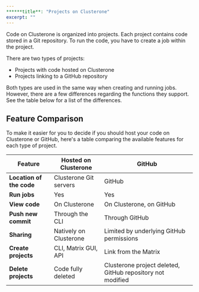 ```yaml
---
******title**: "Projects on Clusterone"
excerpt: ""
---
```

Code on Clusterone is organized into projects. Each project contains code stored in a Git repository. To run the code, you have to create a job within the project.

There are two types of projects: 
- Projects with code hosted on Clusterone
- Projects linking to a GitHub repository

Both types are used in the same way when creating and running jobs. However, there are a few differences regarding the functions they support. See the table below for a list of the differences.

## Feature Comparison

To make it easier for you to decide if you should host your code on Clusterone or GitHub, here's a table comparing the available features for each type of project.

| **Feature** | **Hosted on Clusterone** | **GitHub** |
|---------|----------------------|--------|
|**Location of the code**|Clusterone Git servers|GitHub|
|**Run jobs**|Yes|Yes|
|**View code**|On Clusterone|On Clusterone, on GitHub|
|**Push new commit**|Through the CLI|Through GitHub|
|**Sharing**|Natively on Clusterone|Limited by underlying GitHub permissions|
|**Create projects**|CLI, Matrix GUI, API|Link from the Matrix|
|**Delete projects**|Code fully deleted|Clusterone project deleted, GitHub repository not modified|

